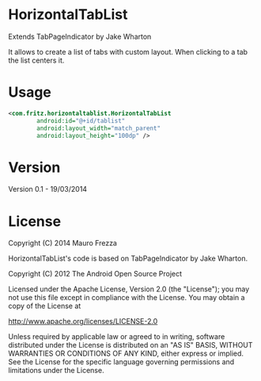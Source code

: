 HorizontalTabList
=================

Extends TabPageIndicator by Jake Wharton

It allows to create a list of tabs with custom layout. When clicking to a tab
the list centers it.

Usage
=================

```xml
<com.fritz.horizontaltablist.HorizontalTabList
        android:id="@+id/tablist"
        android:layout_width="match_parent"
        android:layout_height="100dp" />
```

Version
=================

Version 0.1 - 19/03/2014

License
=================

Copyright (C) 2014 Mauro Frezza

HorizontalTabList's code is based on TabPageIndicator by 
Jake Wharton.

Copyright (C) 2012 The Android Open Source Project

Licensed under the Apache License, Version 2.0 (the "License");
you may not use this file except in compliance with the License.
You may obtain a copy of the License at

   http://www.apache.org/licenses/LICENSE-2.0

Unless required by applicable law or agreed to in writing, software
distributed under the License is distributed on an "AS IS" BASIS,
WITHOUT WARRANTIES OR CONDITIONS OF ANY KIND, either express or implied.
See the License for the specific language governing permissions and
limitations under the License.
